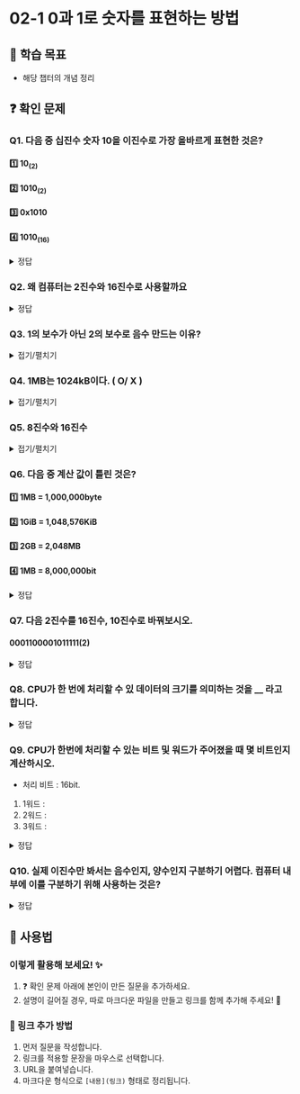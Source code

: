 # 02-1 0과 1로 숫자를 표현하는 방법

## 📌 학습 목표
- 해당 챕터의 개념 정리

## ❓ 확인 문제
### Q1. 다음 중 십진수 숫자 10을 이진수로 가장 올바르게 표현한 것은?

#### 1️⃣ 10<sub>(2)</sub>

#### 2️⃣ 1010<sub>(2)</sub>

#### 3️⃣ 0x1010

#### 4️⃣ 1010<sub>(16)</sub>

<details>
<summary>정답</summary>

#### 2️⃣ 1010<sub>(2)</sub>

- 이진수와 십진수 간 표현의 혼동을 예방하기 위해, 이진수 끝에 아래첨자 <sub>(2)</sub> 를 붙이거나 이진수 앞에 0b를 붙입니다.

- 따라서 십진수 숫자 10을 이진수 1010으로 변경한 뒤, 1010<sub>(2)</sub> 혹은 0b1010으로 표기하는 것이 가장 올바르다 할 수 있습니다.

- 각 수를 십진수로 표현하면 다음과 같습니다.

    - 10<sub>(2)</sub> -> 2
    - 1010<sub>(2)</sub> -> 10
    - 0x1010 -> 4112
    - 1010<sub>(16)</sub> -> 4112

---

</details>


### Q2. 왜 컴퓨터는 2진수와 16진수로 사용할까요

<details>
<summary>정답</summary>


### 데이터의 오류를 최소화하고 비용과 시간을 효율적으로 처리하기 위해서

#### 2진수
- 전기의 **ON/OFF**로 정보를 담을 수 있기 때문에(10진수로 표현할 경우 0V~9V까지 세기조절을 해야해서 정보의 정확성을 해칠 수 있음)
- 10진수같은 다른 진법을 쓰면 회로의 갯수가 늘어나서 **비효율적**. **2진법**은 ON/OFF를 수행할 비트만 있으면 가능
- 컴퓨터 내부에 트랜지스터가 수십억개가 들어가 있는데 **트랜지스터**가 **스위치 역할**을 수행할 수 있음
---
#### 16진수
- 2진수로만 표한하면 길이가 너무 길어지기 때문
- 2진수에서 16진수로의 변환이 10진수로 변환하는 것 보다 쉽기때문
- 정보 표현은 16진수로 하지만 내부에서는 2진수 형태로 표현함

</details>


### Q3. 1의 보수가 아닌 2의 보수로 음수 만드는 이유?

<details>
<summary>접기/펼치기</summary>

1의 보수는 0은 1로, 1은 0으로 하는 방식이다. 이를 예시를 통해 알아보자.  
10진수로 7인 0111은 1의 보수로 나타내면 1000이다. 그렇다면 0111과 1000이 더해지면 7 + (-7)인 0 즉 0000이 나와야 하지만 1111이 나오므로 1의 보수는 사용할 수 없다.

</details>

### Q4. 1MB는 1024kB이다. ( O/ X )

<details>
<summary>접기/펼치기</summary>

#### X 

1MB는 1000kB이다. 무슨 말을 하고자 하는지 이해는 가지만 그 단위는 kB가 아닌 KiB로 엄연히 둘은 다른 방식이다.

</details>


### Q5. 8진수와 16진수

<details>
<summary>접기/펼치기</summary>

#### 8진수  
8진수는 $2^3$으로  2진수를 간결하게 표현할 수 있다. 이는 옛날 컴퓨터 시스템에서 자주 사용되었으며 그 예시로는 PDP-8과 같은게 있다. lowlevel 프로그래밍에서, 특히 시스템 프로그래밍이나 하드웨어와 가까운 부분에서는 여전히 유용하다.

#### 16진수  
16진수는 $2^4$로 8진수보다 더 큰 단위다. 9 이후에는 A~F사이의 문자를 이용하여 사람들이 이해하기에 쉽게 한다. 요즘의 컴퓨터에서 자주 사용하며 메모리 주소표현, 바이너리 데이터 표현, 네트워크 프로토콜 등 에서 사용된다. 더 나아가 디버깅툴에서 데이터나 코드 메모리 덤프확인 할 때, 웹 개발의 색상에서도 사용된다.  

이처럼 필요에 따라 점점 진수 사용이 발전되어졌다. 혹시나 나중에는 32진수, 더 나아가 64진수를 쓸 날이 올지도 모르겠다.

</details>

### Q6. 다음 중 계산 값이 틀린 것은?

#### 1️⃣ 1MB = 1,000,000byte
#### 2️⃣ 1GiB = 1,048,576KiB
#### 3️⃣ 2GB = 2,048MB
#### 4️⃣ 1MB = 8,000,000bit

<details>  
<summary>정답</summary>  

#### 3️⃣ 2GB = 2,048MB

**풀이**

##### 1️⃣ 1MB = 1,000KB = 1,000,000byte

##### 2️⃣ 1GiB = 1,024MiB = 1,048,576KiB

##### 3️⃣ 2GB = 2,000MB
- 1024단위를 사용하는 건 GiB(기비바이트)이다.

##### 4️⃣ 1MB = 1,000,000byte = 8,000,000bit

</details>


### Q7. 다음 2진수를 16진수, 10진수로 바꿔보시오.

#### 0001100001011111(2)

<details>  
<summary>정답</summary>  

#### 18AF(16), 6319(10)

**풀이**

#### 0001 1000 0101 1111 -> 1 8 A F
#### 18AF(16) -> (16^3 * 1)+(16^2 * 8)+(16^1 * A)+(16^0 * 15) = 6319(10) 

</details>

### Q8. CPU가 한 번에 처리할 수 있 데이터의 크기를 의미하는 것을 __ 라고 합니다.

<details>
<summary>정답</summary>

정답: **워드**

CPU가 한 번에 16비트를 처리할 수 있다면 1워드는 16비트, 한 번에 32비트를 처리할 수 있다면 1워드는 32비트입니다.

워드의 절반 크기를 **하프 워드**, 1배 크기를 **풀 워드**, 2배 크기를 **더블 워드**라고 부릅니다.


</details>



### Q9. CPU가 한번에 처리할 수 있는 비트 및 워드가 주어졌을 때 몇 비트인지 계산하시오.

- 처리 비트 : 16bit.
1.  1워드 : 
2. 2워드 : 
3. 3워드 :

<details>
<summary>정답</summary>
1. 16bit
2. 32bit
3. 48bit

</details>

### Q10. 실제 이진수만 봐서는 음수인지, 양수인지 구분하기 어렵다. 컴퓨터 내부에 이를 구분하기 위해 사용하는 것은?

<details>
<summary>정답</summary>

플래그

</details>

## 📝 사용법  
### 이렇게 활용해 보세요! ✨  
1. ❓ 확인 문제 아래에 본인이 만든 질문을 추가하세요.  
2. 설명이 길어질 경우, 따로 마크다운 파일을 만들고 링크를 함께 추가해 주세요! 🔗  

### 🔗 링크 추가 방법  
1. 먼저 질문을 작성합니다.  
2. 링크를 적용할 문장을 마우스로 선택합니다.  
3. URL을 붙여넣습니다.  
4. 마크다운 형식으로 `[내용](링크)` 형태로 정리됩니다.  
